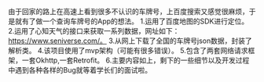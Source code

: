 由于回家的路上在高速上看到很多不认识的车牌号，上百度搜索又感觉很麻烦，于是就有了做一个查询车牌号的App的想法。
1.运用了百度地图的SDK进行定位。
2.运用了心知天气的接口来获取一系列数据，网址如下：https://www.seniverse.com/。
3.从网上下载了全国的车牌号json数据，封装了解析类。
4.该项目使用了mvp架构（可能有很多错误）。
5.包含了两套网络请求框架，一套Okhttp,一套Retrofit。
6.主要内容如上，剩下的一些细节以及开发过程中遇到各种各样的Bug就等着学长们的面试啦。
